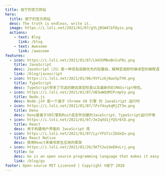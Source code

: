```yaml
---
title: 俊宁的官方网站
hero:
  title: 俊宁的官方网站
  desc: The truth is endless, write it.
  image: https://i.loli.net/2021/01/07/gYLjBSW4lbT8yzs.png
  actions:
    - text: Blog
      link: /blog
    - text: Awesome
      link: /awesome
features:
  - icon: https://i.loli.net/2021/01/07/LkH3VM6oBnIuFNi.png
    title: JavaScript
    desc: JavaScript（JS）是一种具有函数优先的轻量级，解释型或即时编译型的编程语言
    link: /blog/javascript
  - icon: https://i.loli.net/2021/01/06/XVYizbjNaoSpThR.png
    title: TypeScript
    desc: TypeScript带来了可选的静态类型检查以及最新的ECMAScript特性。
  - icon: https://i.loli.net/2021/01/07/UB3wWQdMIPcmpVy.png
    title: Node.js
    desc: Node.js® 是一个基于 Chrome V8 引擎 的 JavaScript 运行时
  - icon: https://i.loli.net/2021/01/07/lPsf4oykqMjZT3e.png
    title: Deno
    desc: Deno是基于V8引擎和Rust语言所创建的JavaScript、TypeScript运行环境
  - icon: https://i.loli.net/2021/01/07/3e2qXd1jYQSr6tD.png
    title: React
    desc: 用于构建用户界面的 JavaScript 库
  - icon: https://i.loli.net/2021/01/07/LyrYFU7icZbGkQv.png
    title: React Native
    desc: 使用React来编写原生应用的框架
  - icon: https://i.loli.net/2021/01/26/5KTt2w1deEHvLrj.png
    title: Go
    desc: Go is an open source programming language that makes it easy to build simple, reliable, and efficient software
    link: /blog/go
footer: Open-source MIT Licensed | Copyright ©俊宁 2020
---
```

